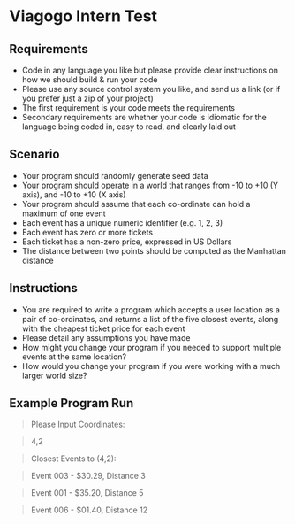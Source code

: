 # Viagogo Intern Test

## Requirements
 
* Code in any language you like but please provide clear instructions on how we should build & run your code
* Please use any source control system you like, and send us a link (or if you prefer just a zip of your project)
* The first requirement is your code meets the requirements
* Secondary requirements are whether your code is idiomatic for the language being coded in, easy to read, and clearly laid out
  
## Scenario
   
* Your program should randomly generate seed data
* Your program should operate in a world that ranges from -10 to +10 (Y axis), and -10 to +10 (X axis)
* Your program should assume that each co-ordinate can hold a maximum of one event
* Each event has a unique numeric identifier (e.g. 1, 2, 3)
* Each event has zero or more tickets
* Each ticket has a non-zero price, expressed in US Dollars
* The distance between two points should be computed as the Manhattan distance
    
## Instructions
     
* You are required to write a program which accepts a user location as a pair of co-ordinates, and returns a list of the five closest events, along with the cheapest ticket price for each event
* Please detail any assumptions you have made
* How might you change your program if you needed to support multiple events at the same location?
* How would you change your program if you were working with a much larger world size?
      
## Example Program Run
       
> Please Input Coordinates:
        
> 4,2
	 
> Closest Events to (4,2):

> Event 003 - $30.29, Distance 3

> Event 001 - $35.20, Distance 5

> Event 006 - $01.40, Distance 12

